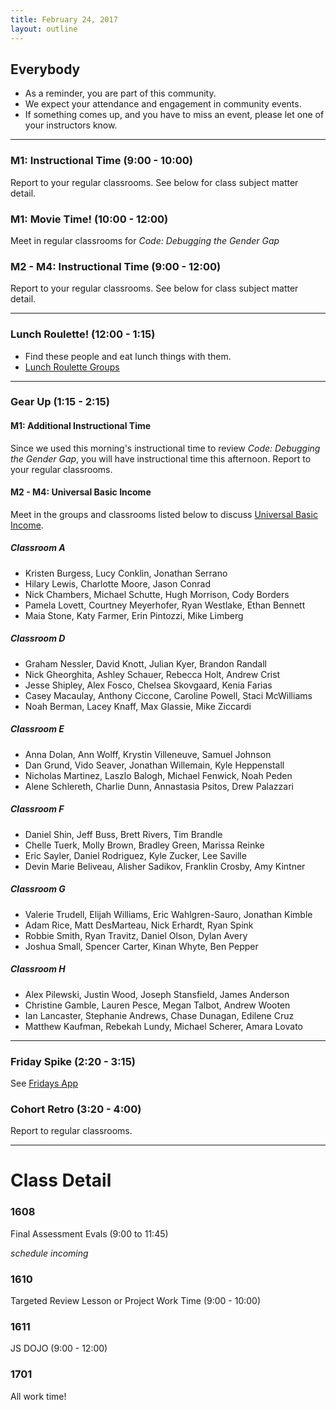 ```yaml
---
title: February 24, 2017
layout: outline
---
```


## Everybody

-   As a reminder, you are part of this community.
-   We expect your attendance and engagement in community events.
-   If something comes up, and you have to miss an event, please let one of your instructors know.

***

### M1: Instructional Time (9:00 - 10:00)
Report to your regular classrooms. See below for class subject matter detail.

### M1: Movie Time! (10:00 - 12:00)
Meet in regular classrooms for _Code: Debugging the Gender Gap_

### M2 - M4: Instructional Time (9:00 - 12:00)
Report to your regular classrooms. See below for class subject matter detail.

***

### Lunch Roulette! (12:00 - 1:15)

* Find these people and eat lunch things with them.
* [Lunch Roulette
  Groups](https://github.com/turingschool/interdisciplinary-planning/blob/master/groups/20170224.markdown)

***

### Gear Up (1:15 - 2:15)

#### M1: Additional Instructional Time

Since we used this morning's instructional time to review _Code: Debugging the Gender Gap_, you will have instructional time this afternoon. Report to your regular classrooms.

#### M2 - M4: Universal Basic Income

Meet in the groups and classrooms listed below to discuss [Universal Basic Income](https://github.com/turingschool/gear-up/blob/master/universal_basic_income.markdown).

##### Classroom A

*   Kristen Burgess, Lucy Conklin, Jonathan Serrano
*   Hilary Lewis, Charlotte Moore, Jason Conrad
*   Nick Chambers, Michael Schutte, Hugh Morrison, Cody Borders
*   Pamela Lovett, Courtney Meyerhofer, Ryan Westlake, Ethan Bennett
*   Maia Stone, Katy Farmer, Erin Pintozzi, Mike Limberg

##### Classroom D

*   Graham Nessler, David Knott, Julian Kyer, Brandon Randall
*   Nick Gheorghita, Ashley Schauer, Rebecca Holt, Andrew Crist
*   Jesse Shipley, Alex Fosco, Chelsea Skovgaard, Kenia Farias
*   Casey Macaulay, Anthony Ciccone, Caroline Powell, Staci McWilliams
*   Noah Berman, Lacey Knaff, Max Glassie, Mike Ziccardi

##### Classroom E

*   Anna Dolan, Ann Wolff, Krystin Villeneuve, Samuel Johnson
*   Dan Grund, Vido Seaver, Jonathan Willemain, Kyle Heppenstall
*   Nicholas Martinez, Laszlo Balogh, Michael Fenwick, Noah Peden
*   Alene Schlereth, Charlie Dunn, Annastasia Psitos, Drew Palazzari

##### Classroom F

*   Daniel Shin, Jeff Buss, Brett Rivers, Tim Brandle
*   Chelle Tuerk, Molly Brown, Bradley Green, Marissa Reinke
*   Eric Sayler, Daniel Rodriguez, Kyle Zucker, Lee Saville
*   Devin Marie Beliveau, Alisher Sadikov, Franklin Crosby, Amy Kintner

##### Classroom G

*   Valerie Trudell, Elijah Williams, Eric Wahlgren-Sauro, Jonathan Kimble
*   Adam Rice, Matt DesMarteau, Nick Erhardt, Ryan Spink
*   Robbie Smith, Ryan Travitz, Daniel Olson, Dylan Avery
*   Joshua Small, Spencer Carter, Kinan Whyte, Ben Pepper

##### Classroom H

*   Alex Pilewski, Justin Wood, Joseph Stansfield, James Anderson
*   Christine Gamble, Lauren Pesce, Megan Talbot, Andrew Wooten
*   Ian Lancaster, Stephanie Andrews, Chase Dunagan, Edilene Cruz
*   Matthew Kaufman, Rebekah Lundy, Michael Scherer, Amara Lovato

***

### Friday Spike (2:20 - 3:15)
See [Fridays App](https://turing-fridays.firebaseapp.com/)

### Cohort Retro (3:20 - 4:00)
Report to regular classrooms.

--------------------------------------------

# Class Detail

### 1608

Final Assessment Evals (9:00 to 11:45)

_schedule incoming_

### 1610

Targeted Review Lesson or Project Work Time (9:00 - 10:00)

### 1611

JS DOJO (9:00 - 12:00)

### 1701

All work time!
